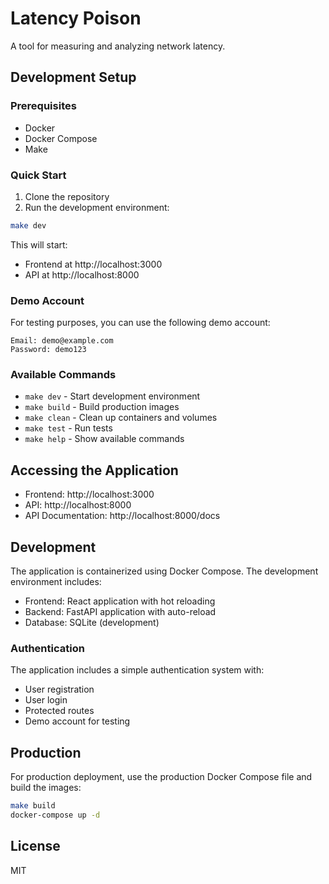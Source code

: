 # Latency Poison

A tool for measuring and analyzing network latency.

## Development Setup

### Prerequisites
- Docker
- Docker Compose
- Make

### Quick Start

1. Clone the repository
2. Run the development environment:
```bash
make dev
```

This will start:
- Frontend at http://localhost:3000
- API at http://localhost:8000

### Demo Account
For testing purposes, you can use the following demo account:
```
Email: demo@example.com
Password: demo123
```

### Available Commands

- `make dev` - Start development environment
- `make build` - Build production images
- `make clean` - Clean up containers and volumes
- `make test` - Run tests
- `make help` - Show available commands

## Accessing the Application

- Frontend: http://localhost:3000
- API: http://localhost:8000
- API Documentation: http://localhost:8000/docs

## Development

The application is containerized using Docker Compose. The development environment includes:

- Frontend: React application with hot reloading
- Backend: FastAPI application with auto-reload
- Database: SQLite (development)

### Authentication
The application includes a simple authentication system with:
- User registration
- User login
- Protected routes
- Demo account for testing

## Production

For production deployment, use the production Docker Compose file and build the images:

```bash
make build
docker-compose up -d
```

## License

MIT